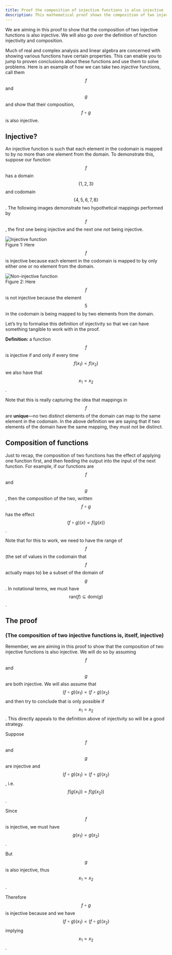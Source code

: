 ```yaml
---
title: Proof the composition of injective functions is also injective
description: This mathematical proof shows the composition of two injective functions is also injective. The definition of function injectivity and composition is also covered.
---
```


We are aiming in this proof to show that the composition of two injective functions is also injective. We will also go over the definition of function injectivity and composition.

Much of real and complex analysis and linear algebra are concerned with showing various functions have certain properties. This can enable you to jump to proven conclusions about these functions and use them to solve problems. Here is an example of how we can take two *injective* functions, call them $$f$$ and $$g$$ and show that their composition, $$f \circ g$$ is also injective.

## Injective?
An injective function is such that each element in the codomain is mapped to by no more than one element from the domain. To demonstrate this, suppose our function $$f$$ has a domain $$\{ 1, 2, 3 \}$$ and codomain $$\{ 4, 5, 6, 7, 8 \}$$. The following images demonstrate two hypothetical mappings performed by $$f$$, the first one being injective and the next one *not* being injective.

![Injective function](/assets/css/images/posts/2019/02/10/proof-the-composition-of-injective-functions-is-also-injective/injective-function.svg)\
Figure 1: Here $$f$$ is injective because each element in the codomain is mapped to by only either one or no element from the domain.

![Non-injective function](/assets/css/images/posts/2019/02/10/proof-the-composition-of-injective-functions-is-also-injective/non-injective-function.svg)\
Figure 2: Here $$f$$ is not injective because the element $$5$$ in the codomain is being mapped to by two elements from the domain.

Let’s try to formalise this definition of injectivity so that we can have something tangible to work with in the proof.

**Definition:** a function $$f$$ is injective if and only if every time $$f\left( x_1 \right) = f\left( x_2 \right)$$ we also have that $$x_1 = x_2$$.

Note that this is really capturing the idea that mappings in $$f$$ are **unique**—no two distinct elements of the domain can map to the same element in the codomain. In the above definition we are saying that if two elements of the domain have the same mapping, they must not be distinct.

## Composition of functions
Just to recap, the composition of two functions has the effect of applying one function first, and then feeding the output into the input of the next function. For example, if our functions are $$f$$ and $$g$$, then the composition of the two, written $$f \circ g$$ has the effect $$\left( f \circ g \right) \left( x \right) = f \left( g \left( x \right) \right)$$.

Note that for this to work, we need to have the range of $$f$$ (the set of values in the codomain that $$f$$ actually maps to) be a subset of the domain of $$g$$. In notational terms, we must have $$\mathrm{ran}\left( f\right) \subseteq \mathrm{dom}\left( g\right)$$.

## The proof
### (The composition of two injective functions is, itself, injective)
Remember, we are aiming in this proof to show that the composition of two injective functions is also injective. We will do so by assuming $$f$$ and $$g$$ are both injective. We will also assume that $$(f \circ g)(x_1) = (f \circ g)(x_2)$$ and then try to conclude that is only possible if $$x_1 = x_2$$. This directly appeals to the definition above of injectivity so will be a good strategy.

Suppose $$f$$ and $$g$$ are injective and $$(f \circ g)(x_1) = (f \circ g)(x_2)$$, i.e. $$f(g(x_1)) = f(g(x_2))$$. 

Since $$f$$ is injective, we must have $$g(x_1) = g(x_2)$$.

But $$g$$ is also injective, thus $$x_1 = x_2$$. 

Therefore $$f \circ g$$ is injective because and we have $$(f \circ g)(x_1) = (f \circ g)(x_2)$$ implying $$x_1 = x_2$$. 